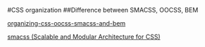 #CSS organization 
##Difference between SMACSS, OOCSS, BEM

[organizing-css-oocss-smacss-and-bem](https://mattstauffer.co/blog/organizing-css-oocss-smacss-and-bem)

[smacss (Scalable and Modular Architecture for CSS)](https://smacss.com/book/categorizing)

